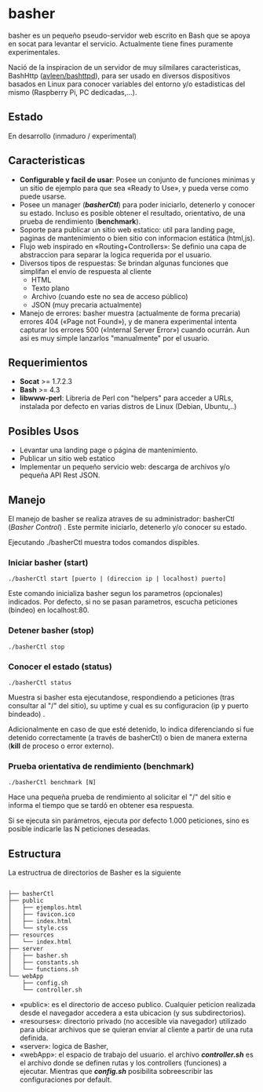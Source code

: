 # basher
basher es un pequeño pseudo-servidor web escrito en Bash que se apoya en socat para levantar el servicio. Actualmente tiene fines puramente experimentales.

Nació de la inspiracion de un servidor de muy silmilares caracteristicas, BashHttp ([avleen/bashttpd](https://github.com/avleen/bashttpd)), para ser usado en diversos dispositivos basados en Linux para conocer variables del entorno y/o estadisticas del mismo (Raspberry Pi, PC dedicadas,...).

## Estado
En desarrollo (inmaduro / experimental)

## Caracteristicas 
- **Configurable y facil de usar**: Posee un conjunto de funciones minimas y un sitio de ejemplo para que sea «Ready to Use», y pueda verse como puede usarse.
- Posee un manager (***basherCtl***) para poder iniciarlo, detenerlo y conocer su estado. Incluso es posible obtener el resultado, orientativo, de una prueba de rendimiento (**benchmark**).
- Soporte para publicar un sitio web estatico: util para landing page, paginas de mantenimiento o bien sitio con informacion estática (html,js).
- Flujo web inspirado en «Routing+Controllers»: Se definio una capa de abstraccion para separar la logica requerida por el usuario.
- Diversos tipos de respuestas: Se brindan algunas funciones que simplifan el envio de respuesta al cliente
  - HTML
  - Texto plano
  - Archivo (cuando este no sea de acceso público)
  - JSON (muy precaria actualmente)
- Manejo de errores: basher muestra (actualmente de forma precaria) errores 404 («Page not Found»), y de manera experimental intenta capturar los errores 500 («Internal Server Error») cuando ocurrán. Aun asi es muy simple lanzarlos "manualmente"  por el usuario.


## Requerimientos
- **Socat** >= 1.7.2.3 
- **Bash** >= 4.3
- **libwww-perl**: Libreria de Perl con "helpers" para acceder a URLs,  instalada por defecto en varias distros de Linux (Debian, Ubuntu,..) 


## Posibles Usos
- Levantar una landing page o página de mantenimiento.
- Publicar un sitio web estatico
- Implementar un pequeño servicio web: descarga de archivos y/o pequeña API Rest JSON.

## Manejo
El manejo de basher se realiza atraves de su administrador: basherCtl (*Basher Control*) . Este permite iniciarlo, detenerlo y/o conocer su estado.

Ejecutando ./basherCtl muestra todos comandos dispibles.
 
### Iniciar basher (start)
```
./basherCtl start [puerto | (direccion ip | localhost) puerto]
```
Este comando inicializa basher segun los parametros (opcionales) indicados. Por defecto, si no se pasan parametros, escucha peticiones (bindeo) en localhost:80.

### Detener basher (stop)
```
./basherCtl stop
```

### Conocer el estado (status)
```
./basherCtl status
```
Muestra si basher esta ejecutandose, respondiendo a peticiones (tras consultar al "/" del sitio), su uptime y cual es su configuracion (ip y puerto bindeado) . 

Adicionalmente en caso de que esté detenido, lo indica diferenciando si fue detenido correctamente (a través de basherCtl) o bien de manera externa (**kill** de proceso o error externo).

### Prueba orientativa de rendimiento (benchmark)
```
./basherCtl benchmark [N]
```
Hace una pequeña prueba de rendimiento al solicitar el "/" del sitio e informa el tiempo que se tardó en obtener esa respuesta.

Si se ejecuta sin parámetros, ejecuta por defecto 1.000 peticiones, sino es posible indicarle las N peticiones deseadas. 

## Estructura
La estructrua de directorios de Basher es la siguiente
```

├── basherCtl
├── public
│   ├── ejemplos.html
│   ├── favicon.ico
│   ├── index.html
│   └── style.css
├── resources
│   └── index.html
├── server
│   ├── basher.sh
│   ├── constants.sh
│   └── functions.sh
└── webApp
    ├── config.sh
    └── controller.sh
```

- «public»: es el directorio de acceso publico. Cualquier peticion realizada desde el navegador accedera a esta ubicacion (y sus subdirectorios).
- «resourses»: directorio privado (no accesible via navegador) utilizado para ubicar archivos que se quieran enviar al cliente a partir de una ruta definida.
- «server»: logica de Basher, 
- «webApp»: el espacio de trabajo del usuario. el archivo ***controller.sh*** es el archivo donde se definen rutas y los controllers (funciones) a ejecutar. Mientras que ***config.sh*** posibilita sobreescribir las configuraciones por default.

